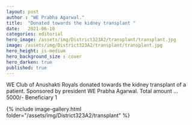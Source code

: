 ```yaml
---
layout: post
author : "WE Prabha Agarwal."
title:  "Donated towards the kidney transplant "
date:   2021-06-10
categories: editorial
hero_image: /assets/img/District323A2/transplant/transplant.jpg
image: /assets/img/District323A2/transplant/transplant.jpg
hero_height: is-medium
hero_background_size : cover
hero_darken: true
published: true
---
```


WE Club of Anushakti Royals donated towards the kidney transplant of a patient. Sponsored by president WE Prabha Agarwal. Total amount ... 5000/- Beneficiary 1

{% include image-gallery.html folder="/assets/img/District323A2/transplant" %}